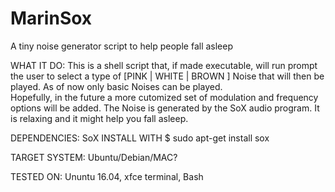 # MarinSox
A tiny noise generator script to help people fall asleep

WHAT IT DO: This is a shell script that, if made executable, will
run prompt the user to select a type of [PINK | WHITE | BROWN ] Noise 
that will then be played. As of now only basic Noises can be played.  
Hopefully, in the future a more cutomized set of modulation and frequency options
will be added. The Noise is generated by the SoX audio program. It is 
relaxing and it might help you fall asleep.

DEPENDENCIES: SoX
  INSTALL WITH
              $ sudo apt-get install sox

TARGET SYSTEM: Ubuntu/Debian/MAC?

TESTED ON: Ununtu 16.04, xfce terminal, Bash
